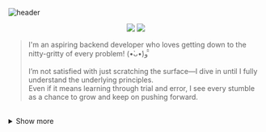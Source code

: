 <div>
  
![header](https://capsule-render.vercel.app/api?type=Waving&text=Hello,I'm+Baki👋&height=180&fontAlignY=40&color=timeGradient&fontColor=ffffff&fontSize=60)
<br />

<p align="center" display="inline-block">
    <img src="https://img.shields.io/badge/SpringBoot-6DB33F?style=for-the-badge&logo=SpringBoot&logoColor=white">
    <img src="https://img.shields.io/badge/MySQL-4479A1?style=for-the-badge&logo=MySQL&logoColor=white">
</p>

>I'm an aspiring backend developer who loves getting down to the nitty-gritty of every problem! (•̀ᴗ•́)و ̑̑<br>
> <br>
>I’m not satisfied with just scratching the surface—I dive in until I fully understand the underlying principles. <br>
> Even if it means learning through trial and error, I see every stumble as a chance to grow and keep on pushing forward.
<br>
<details>
<summary>Show more</summary>
  
## 💼 Experience
2024/03 ~ 2025/02 다솜 - 동양미래대학교 컴퓨터공학부 전공동아리 (부회장)<br />
2024/06 ~ 2024/08 동양미래대 공학기술교육혁신센터 몰입식 캠프(캡스톤 디자인) 수료<br />
2024/09 ~ 2024/12 구름톤 유니브 동양미래대 수료<br />
## :trophy: Competition
2023/12 ~ 2023/12 동양미래대 AI신산업사업단 API BOOTCAMP 기획 해커톤 **우수상** 🥉 <br>
2024/04 ~ 2024/10 동양미래EXPO - 자동 얼굴방향 전동휠체어 시스템 [휙](https://github.com/HuitaePark/Whick_BackEnd)  **장려상** 🏅 <br />
2024/05 ~ 2024/11 교내 경진대회 - 여행 코스 추천 사이트 [여가](https://github.com/HuitaePark/YeoGa_BackEnd) **최우수상** :1st_place_medal: <br />
2025/03 ~ 2025/11 교내 스마트SW 캡스톤 경진대회 - 줄서기 시스템 [Wait-It](https://github.com/DMU-Capstone/Capstone_Backend) 진행중
## :runner: SideProject
2024/11 ~ 2024/12 게시판 만들기 프로젝트 [뒷배](https://github.com/HuitaePark/Backer-blog) <br />
2025/03 ~ 2025/05 여가ver2 - 여행 랜덤추천사이트 [무작정](https://github.com/HuitaePark/mujakjung-backend) <br />
<br />
<br />
</details>
<div align=center>




<!--
**HuitaePark/HuitaePark** is a ✨ _special_ ✨ repository because its `README.md` (this file) appears on your GitHub profile.
//
Here are some ideas to get you started:

- 🔭 I’m currently working on ...
- 🌱 I’m currently learning ...
- 👯 I’m looking to collaborate on ...
- 🤔 I’m looking for help with ...
- 💬 Ask me about ...
- 📫 How to reach me: ...
- 😄 Pronouns: ...
- ⚡ Fun fact: ...
-->
